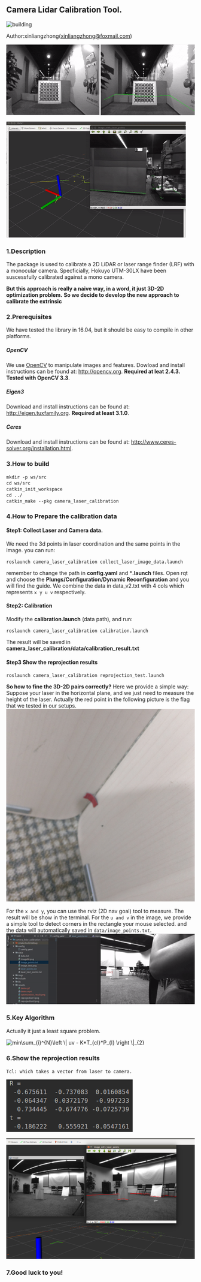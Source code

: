 ## Camera Lidar Calibration Tool.

![building](http://progressed.io/bar/91?title=done)

Author:xinliangzhong(xinliangzhong@foxmail.com)

![demo0](results/rotation.gif)

![demo](results/demo.gif)

### 1.Description
The package is used to calibrate a 2D LiDAR or laser range finder (LRF)
with a monocular camera. Specficially, Hokuyo UTM-30LX have been suscessfully calibrated against a mono camera.

**But this approach is really a naive way, in a word, it just 3D-2D optimization problem.**
**So we decide to develop the new approach to calibrate the extrinsic** 

### 2.Prerequisites
We have tested the library in 16.04, but it should be easy to compile in other platforms.

##### OpenCV
We use [OpenCV](http://opencv.org) to manipulate images and features. Dowload and install instructions can be found at: http://opencv.org. **Required at leat 2.4.3. Tested with OpenCV 3.3**.

##### Eigen3
Download and install instructions can be found at: http://eigen.tuxfamily.org. **Required at least 3.1.0**.

##### Ceres
Download and install instructions can be found at: http://www.ceres-solver.org/installation.html.

### 3.How to build

```
mkdir -p ws/src
cd ws/src
catkin_init_workspace
cd ../
catkin_make --pkg camera_laser_calibration
```

### 4.How to Prepare the calibration data

#### Step1: Collect Laser and Camera data.

We need the 3d points in laser coordination and the same points in the image.
you can run:
```
roslaunch camera_laser_calibration collect_laser_image_data.launch
```
remember to change the path in **config.yaml** and ***.launch** files.
Open rqt and choose the **Plungs/Configuration/Dynamic Reconfiguration** and you will find the guide.
We combine the data in data_v2.txt with 4 cols which represents ``x y u v`` respectively.

#### Step2: Calibration

Modify the **calibration.launch** (data path), and run:
```
roslaunch camera_laser_calibration calibration.launch
```
The result will be saved in **camera_laser_calibration/data/calibration_result.txt**

#### Step3 Show the reprojection results
```
roslaunch camera_laser_calibration reprojection_test.launch
```

**So how to fine the 3D-2D pairs correctly?**
Here we provide a simple way:
Suppose your laser in the horizontal plane, and we just need to measure the height of the laser.
Actually the red point in the following picture is the flag that we tested in our setups.
![flag](results/flag.jpg)

For the ``x and y``, you can use the rviz (2D nav goal) tool to measure. The result will be show in the terminal.
For the ``u and v`` in the image, we provide a simple tool to detect corners in the rectangle your mouse selected.
and the data will automatically saved in ``data/image_points.txt``.
![corner_detect](results/corner_detect.gif)

### 5.Key Algorithm

Actually it just a least square problem.

<img src="https://latex.codecogs.com/gif.latex?min\sum_{i}^{N}\left&space;\|&space;uv&space;-&space;K*T_{cl}*P_{l}&space;\right&space;\|_{2}" title="min\sum_{i}^{N}\left \| uv - K*T_{cl}*P_{l} \right \|_{2}" />

### 6.Show the reprojection results
``Tcl: which takes a vector from laser to camera.``

![reprojection](results/optimization_result.png)

![reprojection](results/reprojection2.png)
### 7.Good luck to you!